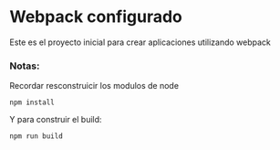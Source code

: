 # Webpack configurado

Este es el proyecto inicial para crear aplicaciones utilizando webpack

### Notas: 

Recordar resconstruicir los modulos de node

```
npm install
```

Y para construir el build:
```
npm run build
```